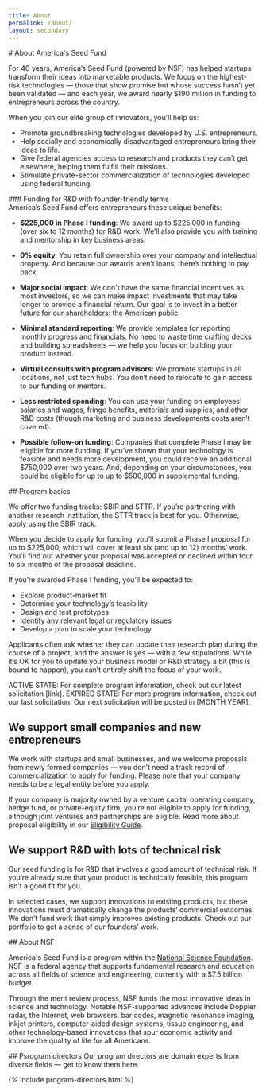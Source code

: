 ```yaml
---
title: About
permalink: /about/
layout: secondary
---
```

<section class="section-header">
<div class="usa-section usa-content usa-grid" markdown="1">
# About America's Seed Fund

For 40 years, America’s Seed Fund (powered by NSF) has helped startups transform their ideas into marketable products. We focus on the highest-risk technologies — those that show promise but whose success hasn’t yet been validated — and each year, we award nearly $190 million in funding to entrepreneurs across the country.  

When you join our elite group of innovators, you’ll help us:

* Promote groundbreaking technologies developed by U.S. entrepreneurs. 
* Help socially and economically disadvantaged entrepreneurs bring their ideas to life.
* Give federal agencies access to research and products they can’t get elsewhere, helping them fulfill their missions.
* Stimulate private-sector commercialization of technologies developed using federal funding.
</div>
</section>
<section class="section-about-asf">
<div class="usa-section usa-content usa-grid" markdown="1">
<div class="usa-width-one-third" markdown="1">
### Funding for R&D with founder-friendly terms
</div>

<div class="usa-width-two-thirds" markdown="1">
America’s Seed Fund offers entrepreneurs these unique benefits: 

- **$225,000 in Phase I funding**: We award up to $225,000 in funding (over six to 12 months) for R&D work. We’ll also provide you with training and mentorship in key business areas.

- **0% equity**: You retain full ownership over your company and intellectual property. And because our awards aren’t loans, there’s nothing to pay back.

- **Major social impact**: We don't have the same financial incentives as most investors, so we can make impact investments that may take longer to provide a financial return. Our goal is to invest in a better future for our shareholders: the American public.

- **Minimal standard reporting**: We provide templates for reporting monthly progress and financials. No need to waste time crafting decks and building spreadsheets — we help you focus on building your product instead.

- **Virtual consults with program advisors**: We promote startups in all locations, not just tech hubs. You don’t need to relocate to gain access to our funding or mentors.

- **Less restricted spending**: You can use your funding on employees’ salaries and wages, fringe benefits, materials and supplies, and other R&D costs (though marketing and business developments costs aren’t covered).

- **Possible follow-on funding**: Companies that complete Phase I may be eligible for more funding. If you’ve shown that your technology is feasible and needs more development, you could receive an additional $750,000 over two years. And, depending on your circumstances, you could be eligible for up to up to $500,000 in supplemental funding.
</div>
</div>
</section>
<section class="section-program-basics">
<div class="usa-section usa-content usa-grid" markdown="1">
## Program basics

We offer two funding tracks: SBIR and STTR. If you’re partnering with another research institution, the STTR track is best for you. Otherwise, apply using the SBIR track.

When you decide to apply for funding, you’ll submit a Phase I proposal for up to $225,000, which will cover at least six (and up to 12) months’ work. You’ll find out whether your proposal was accepted or declined within four to six months of the proposal deadline. 

If you’re awarded Phase I funding, you’ll be expected to:

- Explore product-market fit
- Determine your technology’s feasibility
- Design and test prototypes
- Identify any relevant legal or regulatory issues
- Develop a plan to scale your technology 

Applicants often ask whether they can update their research plan during the course of a project, and the answer is yes — with a few stipulations. While it’s OK for you to update your business model or R&D strategy a bit (this is bound to happen), you can’t entirely shift the focus of your work.

ACTIVE STATE: For complete program information, check out our latest solicitation [link]. 
EXPIRED STATE: For more program information, check out our last solicitation. Our next solicitation will be posted in [MONTH YEAR].

## We support small companies and new entrepreneurs

We work with startups and small businesses, and we welcome proposals from newly formed companies — you don’t need a track record of commercialization to apply for funding. Please note that your company needs to be a legal entity before you apply.

If your company is majority owned by a venture capital operating company, hedge fund, or private-equity firm, you’re not eligible to apply for funding, although joint ventures and partnerships are eligible. Read more about proposal eligibility in our [Eligibility Guide](https://www.sbir.gov/sites/default/files/elig_size_compliance_guide.pdf).

## We support R&D with lots of technical risk

Our seed funding is for R&D that involves a good amount of technical risk. If you’re already sure that your product is technically feasible, this program isn’t a good fit for you.

In selected cases, we support innovations to existing products, but these innovations must dramatically change the products’ commercial outcomes. We don’t fund work that simply improves existing products. Check out our portfolio to get a sense of our founders’ work.
</div>
</div>
</section>
<section class="section-about-nsf">
<div class="usa-section usa-content usa-grid" markdown="1">
## About NSF

America's Seed Fund is a program within the [National Science Foundation](https://federalist.fr.cloud.gov/preview/18f/nsf-sbir/explore/about/index.html#). NSF is a federal agency that supports fundamental research and education across all fields of science and engineering, currently with a $7.5 billion budget.

Through the merit review process, NSF funds the most innovative ideas in science and technology. Notable NSF-supported advances include Doppler radar, the Internet, web browsers, bar codes, magnetic resonance imaging, inkjet printers, computer-aided design systems, tissue engineering, and other technology-based innovations that spur economic activity and improve the quality of life for all Americans.

</div>
</section>

<section class="section-program-directors">
<div class="usa-section usa-content usa-grid" markdown="1">
## Psrogram directors
Our program directors are domain experts from diverse fields — get to know them here.

{% include program-directors.html %}
</div>
</section>
